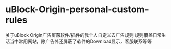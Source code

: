 # uBlock-Origin-personal-custom-rules
关于uBlock Origin广告屏蔽软件/插件的我个人自定义去广告规则
规则覆盖日常生活当中常用网站，除广告外还屏蔽了软件的Download显示，客服联系等等
